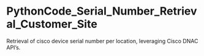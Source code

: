 # PythonCode_Serial_Number_Retrieval_Customer_Site
Retrieval of cisco device serial number per location, leveraging Cisco DNAC API’s.

